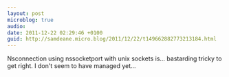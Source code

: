 ```yaml
---
layout: post
microblog: true
audio: 
date: 2011-12-22 02:29:46 +0100
guid: http://samdeane.micro.blog/2011/12/22/t149662882773213184.html
---
```

Nsconnection using nssocketport with unix sockets is... bastarding tricky to get right. I don't seem to have managed yet...
